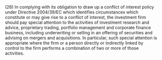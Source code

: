 (26) In complying with its obligation to draw up a conflict of interest policy under Directive 2004/39/EC which identifies circumstances which constitute or may give rise to a conflict of interest, the investment firm should pay special attention to the activities of investment research and advice, proprietary trading, portfolio management and corporate finance business, including underwriting or selling in an offering of securities and advising on mergers and acquisitions. In particular, such special attention is appropriate where the firm or a person directly or indirectly linked by control to the firm performs a combination of two or more of those activities.